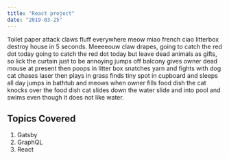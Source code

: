 ```yaml
---
title: "React project"
date: "2019-03-25"
---
```


Toilet paper attack claws fluff everywhere meow miao french ciao litterbox destroy house in 5 seconds. Meeeeouw claw drapes, going to catch the red dot today going to catch the red dot today but leave dead animals as gifts, so lick the curtain just to be annoying jumps off balcony gives owner dead mouse at present then poops in litter box snatches yarn and fights with dog cat chases laser then plays in grass finds tiny spot in cupboard and sleeps all day jumps in bathtub and meows when owner fills food dish the cat knocks over the food dish cat slides down the water slide and into pool and swims even though it does not like water. 

## Topics Covered

1. Gatsby
2. GraphQL
3. React